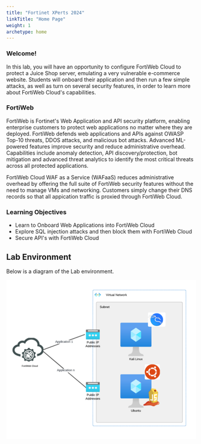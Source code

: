 ```yaml
---
title: "Fortinet XPerts 2024"
linkTitle: "Home Page"
weight: 1
archetype: home
---
```


### Welcome!

In this lab, you will have an opportunity to configure FortiWeb Cloud to protect a Juice Shop server, emulating a very vulnerable e-commerce website.  Students will onboard their application and then run a few simple attacks, as well as turn on several security features, in order to learn more about FortiWeb Cloud's capabilities.

### FortiWeb
FortiWeb is Fortinet's Web Application and API security platform, enabling enterprise customers to protect web applications no matter where they are deployed.  FortiWeb defends web applications and APIs against OWASP Top-10 threats, DDOS attacks, and malicious bot attacks. Advanced ML-powered features improve security and reduce administrative overhead. Capabilities include anomaly detection, API discovery/protection, bot mitigation and advanced threat analytics to identify the most critical threats across all protected applications.

FortiWeb Cloud WAF as a Service (WAFaaS) reduces administrative overhead by offering the full suite of FortiWeb security features without the need to manage VMs and networking.  Customers simply change their DNS records so that all appication traffic is proxied through FortiWeb Cloud.


### Learning Objectives
- Learn to Onboard Web Applications into FortiWeb Cloud
- Explore SQL injection attacks and then block them with FortiWeb Cloud 
- Secure API's with FortiWeb Cloud

## Lab Environment

Below is a diagram of the Lab environment.

![lab1](diagram.png)
